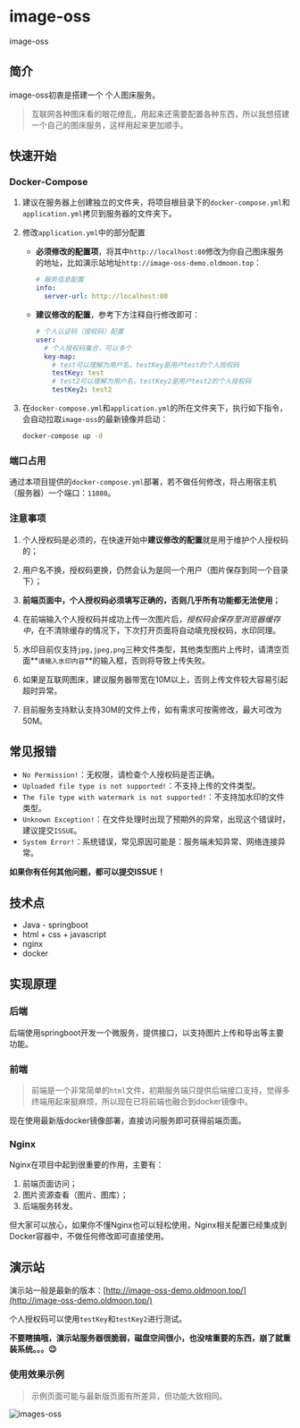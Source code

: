 # image-oss
image-oss

## 简介

image-oss初衷是搭建一个 个人图床服务。

> 互联网各种图床看的眼花缭乱，用起来还需要配置各种东西，所以我想搭建一个自己的图床服务，这样用起来更加顺手。

## 快速开始

### Docker-Compose

1. 建议在服务器上创建独立的文件夹，将项目根目录下的`docker-compose.yml`和`application.yml`拷贝到服务器的文件夹下。

2. 修改`application.yml`中的部分配置

   - **必须修改的配置项**，将其中`http://localhost:80`修改为你自己图床服务的地址，比如演示站地址`http://image-oss-demo.oldmoon.top`：

     ```yaml
     # 服务信息配置
     info:
       server-url: http://localhost:80
     ```

   - **建议修改的配置**，参考下方注释自行修改即可：

     ```yaml
     # 个人认证码（授权码）配置
     user:
       # 个人授权码集合，可以多个
       key-map:
         # test可以理解为用户名，testKey是用户test的个人授权码
         testKey: test
         # test2可以理解为用户名，testKey2是用户test2的个人授权码
         testKey2: test2
     ```

     

3. 在`docker-compose.yml`和`application.yml`的所在文件夹下，执行如下指令，会自动拉取`image-oss`的最新镜像并启动：

   ```sh
   docker-compose up -d
   ```

### 端口占用

通过本项目提供的`docker-compose.yml`部署，若不做任何修改，将占用宿主机（服务器）一个端口：`11080`。

### 注意事项

1. 个人授权码是必须的，在快速开始中**建议修改的配置**就是用于维护个人授权码的；
2. 用户名不换，授权码更换，仍然会认为是同一个用户（图片保存到同一个目录下）；
3. **前端页面中，个人授权码必须填写正确的，否则几乎所有功能都无法使用**；

4. 在前端输入个人授权码并成功上传一次图片后，*授权码会保存至浏览器缓存中*，在不清除缓存的情况下，下次打开页面将自动填充授权码，水印同理。
5. 水印目前仅支持`jpg,jpeg,png`三种文件类型，其他类型图片上传时，请清空页面**`请输入水印内容`**的输入框，否则将导致上传失败。
6. 如果是互联网图床，建议服务器带宽在10M以上，否则上传文件较大容易引起超时异常。
7. 目前服务支持默认支持30M的文件上传，如有需求可按需修改，最大可改为50M。

## 常见报错

- `No Permission!`：无权限，请检查个人授权码是否正确。
- `Uploaded file type is not supported!`：不支持上传的文件类型。
- `The file type with watermark is not supported!`：不支持加水印的文件类型。
- `Unknown Exception!`：在文件处理时出现了预期外的异常，出现这个错误时，建议提交`ISSUE`。
- `System Error!`：系统错误，常见原因可能是：服务端未知异常、网络连接异常。

**如果你有任何其他问题，都可以提交ISSUE！**

## 技术点

- Java - springboot
- html + css + javascript
- nginx
- docker

## 实现原理


### 后端

后端使用springboot开发一个微服务，提供接口，以支持图片上传和导出等主要功能。

### 前端

> 前端是一个非常简单的`html`文件，初期服务端只提供后端接口支持，觉得多终端用起来挺麻烦，所以现在已将前端也融合到docker镜像中。

现在使用最新版docker镜像部署，直接访问服务即可获得前端页面。

### Nginx

Nginx在项目中起到很重要的作用，主要有：

1. 前端页面访问；
2. 图片资源查看（图片、图库）；
3. 后端服务转发。

但大家可以放心，如果你不懂Nginx也可以轻松使用，Nginx相关配置已经集成到Docker容器中，不做任何修改即可直接使用。

## 演示站

演示站一般是最新的版本：[http://image-oss-demo.oldmoon.top/](http://image-oss-demo.oldmoon.top/)

个人授权码可以使用`testKey`和`testKey2`进行测试。

**不要瞎搞哦，演示站服务器很脆弱，磁盘空间很小，也没啥重要的东西，崩了就重装系统。。。😉**

### 使用效果示例

> 示例页面可能与最新版页面有所差异，但功能大致相同。

![images-oss](./images-oss.gif)

